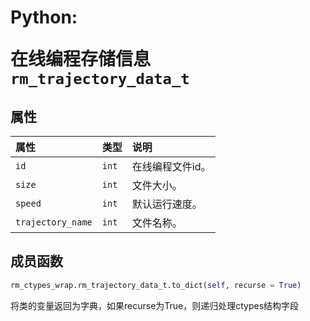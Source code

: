 # <p class="hidden">Python: </p>在线编程存储信息`rm_trajectory_data_t`

## 属性

|  属性  |  类型  |  说明  |
| :--- | :--- | :--- |
|  `id`  |  `int`  |  在线编程文件id。 |
|  `size`  |  `int`  |  文件大小。  |
|  `speed`  |  `int`  |  默认运行速度。  |
|  `trajectory_name`  |  `int`  |  文件名称。  |

## 成员函数

```Python
rm_ctypes_wrap.rm_trajectory_data_t.to_dict(self, recurse = True)
```

将类的变量返回为字典，如果recurse为True，则递归处理ctypes结构字段
